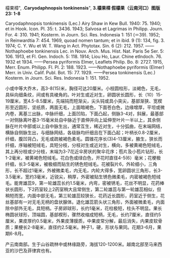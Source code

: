 檬果樟",
.**Caryodaphnopsis tonkinensis**",
**3.檬果樟 假檬果（云南河口）图版23: 1-8**

Caryodaphnopsis tonkinensis (Lec.) Airy Shaw in Kew Bull. 1940: 75. 1940; et in Hook. Icon. Pl. 35: t. 3436. 1943; Salvosa et Lagrimas in Philipp. Journ. For. 4: 310. 1941; Kosterm. in Journ. Sci. Res. Indonesia 1: 151 (＝39). 1952; in Reinwardtia 7: 454. 1969, quoad nomen tantum; et in ibid. 9 (1): 134, fig. 3. 1974; C. Y. Wu et W. T. Wang in Act. Phytotax. Sin. 6 (2): 212. 1957. ——Nothaphoebe tonkinensis Lec. in Nouv. Arch. Mus. Hist. Nat. Paris 5e Ser. 5: 106. 1913, et Fl. Gen. Indoch. 5: 118. 1914; Liou Ho, Laur. Chine etIndoch. 76. 1932 et 1934. ——Persea pyriformis Elmer, Leaflets Philip. Bo. 8: 2727. 1915, Merr. Enum. Philipp. Fl. Pl. 2: 188. 1923. ——Nothaphoebe pyriformis (Elmer) Merr. in Univ. Calif. Publ. Bot. 15: 77. 1929. ——Persea tonkinensis (Lec.) Kosterm. in Journ. Sci. Res. Indonesia 1: 151. 1952.

小或中等大乔木，高3-8(15)米，胸径可达20厘米。小枝圆柱形，淡褐色，无毛，具纵向细条纹，间或有具棱角的。叶对生或近对生，卵圆状长圆形，长（10）15-19厘米，宽4.5-8.5厘米，先端钝而短渐尖，尖头钝或具小突尖，基部渐狭、宽楔形至近圆形，坚纸质，两面无毛，上面暗褐色，下面苍白色，边缘增厚，平坦或微内卷，离基三出脉，中脉纤细，上面凹陷，下面凸起，侧脉3-4对，斜展，最基部一对侧脉离叶基3-15毫米处自中脉近于直伸并向上延伸至叶片一半以上，其余侧脉在叶片中部或以上自中脉生出，通常互生，稀近对生，十分弧曲，在末端网结，横脉自侧脉生出，与细脉网结，各级脉均纤细且在下面凸起；叶柄长0.8-2厘米，纤细，腹凹背凸，无毛或疏被褐色柔毛。圆锥花序长(3)4-13厘米，腋生，狭长而纤细，序轴被短绒毛，具短分枝，分枝对生或近对生，横向，多被黄褐色短绒毛，其上再分枝或少分枝，末端为3-7花近伞房状的聚伞花序；苞片及小苞片钻形，长1-2毫米，被黄褐色短绒毛。花白色或绿白色，开花时直径4-5(6）毫米；花梗极纤细，长3-5毫米，被极细而贴生的锈色短绒毛。花被裂片6，外轮细小，三角形，长不超过1毫米，外被微柔毛，内无毛，内轮大得多，宽卵圆状三角形，长3-3.5毫米，宽约3毫米，近锐尖，稍厚，外密被贴生锈色微柔毛，内密被褐色短绒毛。能育雄蕊9，第一轮雄蕊长约1.5毫米，内弯，密被锈毛，花丝不明显，花药棒状长圆形，下2药室较上2药室稍大且常侧生，第二轮雄蕊与第一轮雄蕊相似，但稍短而宽，内面中部无毛，第三轮雄蕊较狭长，花药近长圆形，药室近于侧生，花丝基部有一对无毛无柄的盘状腺体。退化雄蕊箭头状三角形，外面被微柔毛，内面除中部外无毛，具短柄。子房卵球形，长约1毫米，花柱极短，柱头不明显。果长椭圆状球形，顶端圆，基部楔形，骤然收缩成短柄，无毛，长约7厘米，直径约5厘米，果皮厚约0.5毫米，外果皮薄膜质，中果皮常分解，最后消失，内果皮软骨质；果梗长2-8毫米，直径约2.5毫米。种子1，硬，形状与果同。花期3-6月，果期6-8月。

产云南南部。生于山谷疏林中或林缘路旁，海拔120-1200米。越南北部至马来西亚的沙巴及菲律宾也有。
